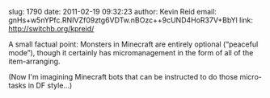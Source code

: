 slug:    1790
date:    2011-02-19 09:32:23
author:  Kevin Reid
email:   gnHs+w5nYPfc.RNIVZf09ztg6VDTw.nBOzc++9cUND4HoR37V+BbYl
link:     http://switchb.org/kpreid/

A small factual point: Monsters in Minecraft are entirely optional
(“peaceful mode”), though it certainly has micromanagement in the form
of all of the item-arranging.

(Now I'm imagining Minecraft bots that can be instructed to do those
micro-tasks in DF style...)
